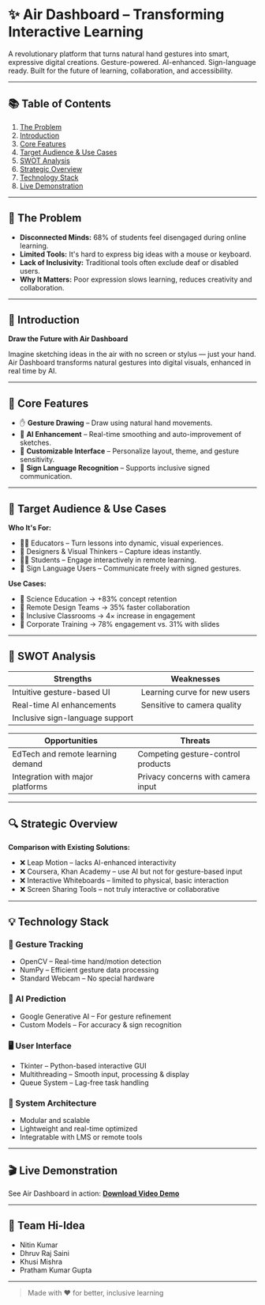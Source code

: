 # ✨ Air Dashboard – Transforming Interactive Learning

A revolutionary platform that turns natural hand gestures into smart, expressive digital creations. Gesture-powered. AI-enhanced. Sign-language ready. Built for the future of learning, collaboration, and accessibility.

---

## 📚 Table of Contents

1. [The Problem](#the-problem)
2. [Introduction](#introduction)
3. [Core Features](#core-features)
4. [Target Audience & Use Cases](#target-audience--use-cases)
5. [SWOT Analysis](#swot-analysis)
6. [Strategic Overview](#strategic-overview)
7. [Technology Stack](#technology-stack)
8. [Live Demonstration](#live-demonstration)

---

## 🧠 The Problem

- **Disconnected Minds:** 68% of students feel disengaged during online learning.
- **Limited Tools:** It's hard to express big ideas with a mouse or keyboard.
- **Lack of Inclusivity:** Traditional tools often exclude deaf or disabled users.
- **Why It Matters:** Poor expression slows learning, reduces creativity and collaboration.

---

## 🌟 Introduction

**Draw the Future with Air Dashboard**

Imagine sketching ideas in the air with no screen or stylus — just your hand.  
Air Dashboard transforms natural gestures into digital visuals, enhanced in real time by AI.

---

## 🚀 Core Features

- ✋ **Gesture Drawing** – Draw using natural hand movements.
- 🤖 **AI Enhancement** – Real-time smoothing and auto-improvement of sketches.
- 🎨 **Customizable Interface** – Personalize layout, theme, and gesture sensitivity.
- 🧏 **Sign Language Recognition** – Supports inclusive signed communication.

---

## 🎯 Target Audience & Use Cases

**Who It's For:**

- 🧑‍🏫 Educators – Turn lessons into dynamic, visual experiences.
- 🎨 Designers & Visual Thinkers – Capture ideas instantly.
- 👩‍🎓 Students – Engage interactively in remote learning.
- 🧏 Sign Language Users – Communicate freely with signed gestures.

**Use Cases:**

- 🧪 Science Education → +83% concept retention
- 🎨 Remote Design Teams → 35% faster collaboration
- 🧏 Inclusive Classrooms → 4× increase in engagement
- 🏢 Corporate Training → 78% engagement vs. 31% with slides

---

## 🧩 SWOT Analysis

| Strengths | Weaknesses |
|----------|------------|
| Intuitive gesture-based UI | Learning curve for new users |
| Real-time AI enhancements | Sensitive to camera quality |
| Inclusive sign-language support | |

| Opportunities | Threats |
|--------------|---------|
| EdTech and remote learning demand | Competing gesture-control products |
| Integration with major platforms | Privacy concerns with camera input |

---

## 🔍 Strategic Overview

**Comparison with Existing Solutions:**

- ❌ Leap Motion – lacks AI-enhanced interactivity  
- ❌ Coursera, Khan Academy – use AI but not for gesture-based input  
- ❌ Interactive Whiteboards – limited to physical, basic interaction  
- ❌ Screen Sharing Tools – not truly interactive or collaborative

---

## 💡 Technology Stack

### 🎥 Gesture Tracking
- OpenCV – Real-time hand/motion detection
- NumPy – Efficient gesture data processing
- Standard Webcam – No special hardware

### 🧠 AI Prediction
- Google Generative AI – For gesture refinement
- Custom Models – For accuracy & sign recognition

### 🖥 User Interface
- Tkinter – Python-based interactive GUI
- Multithreading – Smooth input, processing & display
- Queue System – Lag-free task handling

### 🧱 System Architecture
- Modular and scalable
- Lightweight and real-time optimized
- Integratable with LMS or remote tools

---

## 🎬 Live Demonstration

See Air Dashboard in action: **[Download Video Demo](demo.mp4)**

---

## 👥 Team Hi-Idea

- Nitin Kumar  
- Dhruv Raj Saini  
- Khusi Mishra  
- Pratham Kumar Gupta  

---

> Made with ❤️ for better, inclusive learning
